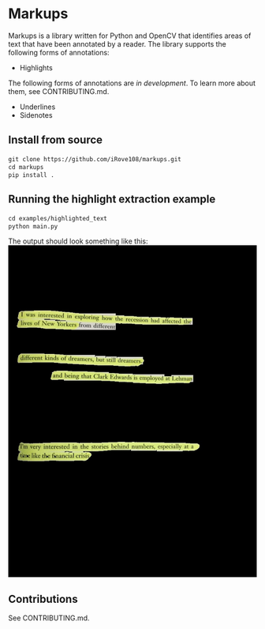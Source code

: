 # Markups

Markups is a library written for Python and OpenCV that identifies areas of text that have been annotated by a reader. The library supports the following forms of annotations:
- Highlights

The following forms of annotations are _in development_. To learn more about them, see CONTRIBUTING.md.
- Underlines
- Sidenotes

## Install from source
    git clone https://github.com/iRove108/markups.git
    cd markups
    pip install .

## Running the highlight extraction example
    cd examples/highlighted_text
    python main.py

The output should look something like this:
![](examples/highlighted_text/yellow_highlight_out.jpg)

## Contributions
See CONTRIBUTING.md.

